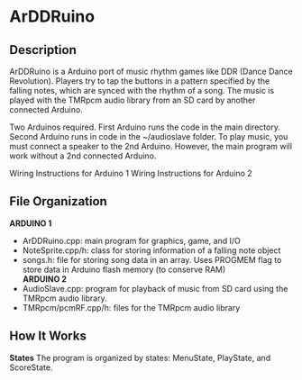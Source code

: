 # ArDDRuino

## Description
ArDDRuino is a Arduino port of music rhythm games like DDR (Dance Dance Revolution).
Players try to tap the buttons in a pattern specified by the falling notes, 
which are synced with the rhythm of a song. The music is played with the 
TMRpcm audio library from an SD card by another connected Arduino.

Two Arduinos required. First Arduino runs the code in the main directory.
Second Arduino runs in code in the ~/audioslave folder. To play music, you
must connect a speaker to the 2nd Arduino. However, the main program
will work without a 2nd connected Arduino.

Wiring Instructions for Arduino 1
Wiring Instructions for Arduino 2

## File Organization
__ARDUINO 1__
- ArDDRuino.cpp: main program for graphics, game, and I/O
- NoteSprite.cpp/h: class for storing information of a falling note object
- songs.h: file for storing song data in an array. Uses PROGMEM flag to store
		  data in Arduino flash memory (to conserve RAM)  
__ARDUINO 2__
- AudioSlave.cpp: program for playback of music from SD card using the
				  TMRpcm audio library.
- TMRpcm/pcmRF.cpp/h: files for the TMRpcm audio library

## How It Works

__States__
The program is organized by states: MenuState, PlayState, and ScoreState.

